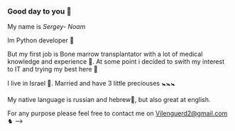 ### Good day to you 👋
My name is _Sergey- Noam_ 

Im Python developer 👾

But my first job is Bone marrow transplantator with a lot of medical knowledge and experience 🪪. At some point i decided to swith my interest to IT and trying my best here 🪷

I live in Israel 🕎. Married and have 3 little preciouses 🚼🚼🚼

My native language is russian and hebrew💯, but also great at english. 

For any purpose please feel free to contact me on Vilenguerd2@gmail.com ♞ -->
